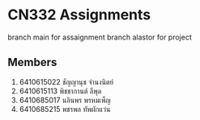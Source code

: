 # CN332 Assignments
branch main for assaignment
branch alastor for project

## Members
1. 6410615022 ชัญญานุช จํานงนิตย์
2. 6410615113 พิชชากานต์ ลีพุด 
3. 6410685017 นลินพร พรหมเพ็ญ 
4. 6410685215 พชรพล ทัพผักแว่น
